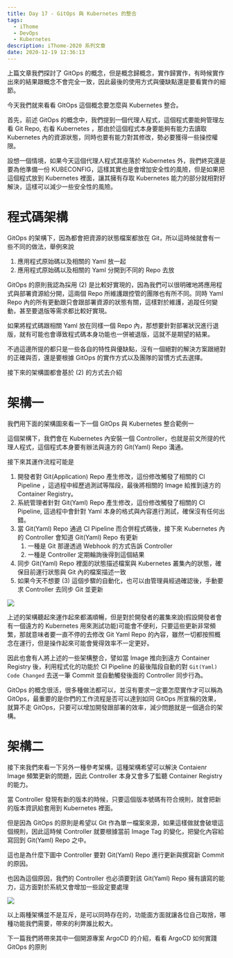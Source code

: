 ```yaml
---
title: Day 17 - GitOps 與 Kubernetes 的整合
tags:
  - iThome
  - DevOps
  - Kubernetes
description: iThome-2020 系列文章
date: 2020-12-19 12:36:13
---
```


上篇文章我們探討了 GitOps 的概念，但是概念歸概念，實作歸實作，有時候實作出來的結果跟概念不會完全一致，因此最後的使用方式與優缺點還是要看實作的細節。

今天我們就來看看 GItOps 這個概念要怎麼與 Kubernetes 整合。

首先，前述 GitOps 的概念中，我們提到一個代理人程式，這個程式要能夠管理左看 Git Repo, 右看 Kubernetes ，那由於這個程式本身要能夠有能力去讀取 Kubernetes 內的資源狀態，同時也要有能力對其修改，勢必要獲得一些操控權限。

設想一個情境，如果今天這個代理人程式其座落於 Kubernetes 外，我們終究還是要為他準備一份 KUBECONFIG，這樣其實也是會增加安全性的風險，但是如果把這個程式放到 Kubernetes 裡面，讓其擁有存取 Kubernetes 能力的部分就相對好解決，這樣可以減少一些安全性的風險。



# 程式碼架構

GitOps 的架構下，因為都會把資源的狀態檔案都放在 Git，所以這時候就會有一些不同的做法，舉例來說

1. 應用程式原始碼以及相關的 Yaml 放一起
2. 應用程式原始碼以及相關的 Yaml 分開到不同的 Repo 去放

GitOps 的原則我認為採用 (2) 是比較好實現的，因為我們可以很明確地將應用程式與部署資源給分開，這兩個 Repo 所維護跟控管的團隊也有所不同。同時 Yaml Repo 內的所有更動跟只會跟部署資源的狀態有關，這樣對於維護，追蹤任何變動，甚至要退版等需求都比較好實現。

如果將程式碼跟相關 Yaml 放在同樣一個 Repo 內，那想要針對部署狀況進行退版，就有可能也會導致程式碼本身功能也一併被退版，這就不是期望的結果。

不過這邊所提的都只是一些各自的特性與優缺點，沒有一個絕對的解決方案跟絕對的正確與否，還是要根據 GitOps 的實作方式以及團隊的習慣方式去選擇。

接下來的架構圖都會基於 (2) 的方式去介紹



# 架構一

我們用下面的架構圖來看一下一個 GitOps 與 Kubernetes 整合範例一

這個架構下，我們會在 Kubernetes 內安裝一個 Controller，也就是前文所提的代理人程式，這個程式本身要有辦法與遠方的 Git(Yaml) Repo 溝通。

接下來其運作流程可能是

1. 開發者對 Git(Application) Repo 產生修改，這份修改觸發了相關的 CI Pipeline ，這過程中經歷過測試等階段，最後將相關的 Image 給推到遠方的 Container Registry。
2. 系統管理者針對 Git(Yaml) Repo 產生修改，這份修改觸發了相關的 CI Pipeline, 這過程中會針對 Yaml 本身的格式與內容進行測試，確保沒有任何出錯。
3. 當 Git(Yaml) Repo 通過 CI Pipeline 而合併程式碼後，接下來 Kubernetes 內的 Controller 會知道 Git(Yaml) Repo 有更新
   1. 一種是 Git 那邊透過 Webhook 的方式告訴 Controller
   2. 一種是 Controller 定期輪詢後得到這個結果
4. 同步 Git(Yaml) Repo 裡面的狀態描述檔案與 Kubernetes 叢集內的狀態，確保目前運行狀態與 Git 內的檔案描述一致
5. 如果今天不想要 (3) 這個步驟的自動化，也可以由管理員經過確認後，手動要求 Controller 去同步 Git 並更新





![](https://i.imgur.com/KbYGBqd.jpg)

上述的架構聽起來運作起來都滿順暢，但是對於開發者的叢集來說(假設開發者會有一個遠方的 Kubernetes 用來測試功能)可能會不便利，只要這些更新非常頻繁，那就意味者要一直不停的去修改 Git Yaml Repo 的內容，雖然一切都按照概念在運行，但是操作起來可能會覺得效率不一定更好。

因此也會有人將上述的一些架構整合，譬如當 Image 推向到遠方 Container Registry 後，利用程式化的功能於 CI Pipeline 的最後階段自動的對 `Git(Yaml) Code Changed` 去送一筆 Commit 並自動觸發後面的 Controller 同步行為。

GitOps 的概念很活，很多種做法都可以，並沒有要求一定要怎麼實作才可以稱為 GitOps，最重要的是你們的工作流程是否可以達到如同 GitOps 所宣稱的效果，就算不走 GitOps，只要可以增加開發跟部署的效率，減少問題就是一個適合的架構。



# 架構二

接下來我們來看一下另外一種參考架構，這種架構希望可以解決 Contaienr Image 頻繁更新的問題，因此 Controller 本身又會多了監聽 Container Registry 的能力。

當 Controller 發現有新的版本的時候，只要這個版本號碼有符合規則，就會把新的版本資訊給套用到 Kubernetes 裡面。

但是因為 GitOps 的原則是希望以 Git 作為單一檔案來源，如果這樣做就會破壞這個規則，因此這時候 Controller 就要根據當前 Image Tag 的變化，把變化內容給寫回到 Git(Yaml) Repo 之中。

這也是為什麼下圖中 Controller 要對 Git(Yaml) Repo 進行更新與撰寫新 Commit 的原因。

也因為這個原因，我們的 Controller 也必須要對該 Git(Yaml) Repo 擁有讀寫的能力，這方面對於系統又會增加一些設定要處理



![](https://i.imgur.com/baa65WB.jpg)



以上兩種架構並不是互斥，是可以同時存在的，功能面方面就讓各位自己取捨，哪種功能我們需要，帶來的利弊誰比較大。

下一篇我們將帶來其中一個開源專案 ArgoCD 的介紹，看看 ArgoCD 如何實踐 GitOps 的原則


